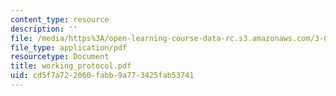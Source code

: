 ```yaml
---
content_type: resource
description: ''
file: /media/https%3A/open-learning-course-data-rc.s3.amazonaws.com/3-094-materials-in-human-experience-spring-2004/cd5f7a722060fabb9a773425fab53741_working_protocol.pdf
file_type: application/pdf
resourcetype: Document
title: working_protocol.pdf
uid: cd5f7a72-2060-fabb-9a77-3425fab53741
---
```

